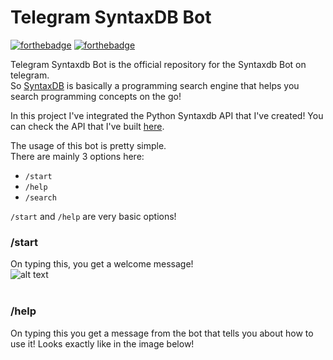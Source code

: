 # Telegram SyntaxDB Bot
[![forthebadge](http://forthebadge.com/images/badges/built-with-love.svg)](http://forthebadge.com)
[![forthebadge](http://forthebadge.com/images/badges/made-with-python.svg)](http://forthebadge.com)

Telegram Syntaxdb Bot is the official repository for the Syntaxdb Bot on telegram.<br/>
So [SyntaxDB](https://syntaxdb.com) is basically a programming search engine that helps you search programming concepts on the go! <br/>

In this project I've integrated the Python Syntaxdb API that I've created! You can check the API that I've built [here](https://github.com/rahulkumaran/python-syntaxdb).<br/>

The usage of this bot is pretty simple.<br/>
There are mainly 3 options here:<br/>
- `/start`
- `/help`
- `/search`

`/start` and `/help` are very basic options!<br/>

### /start
On typing this, you get a welcome message!<br/>
![alt text](https://github.com/rahulkumaran/Telegram-Syntaxdb-Bot/blob/master/Images/start.jpg)<br><br>
### /help
On typing this you get a message from the bot that tells you about how to use it! Looks exactly like in the image below!<br>
